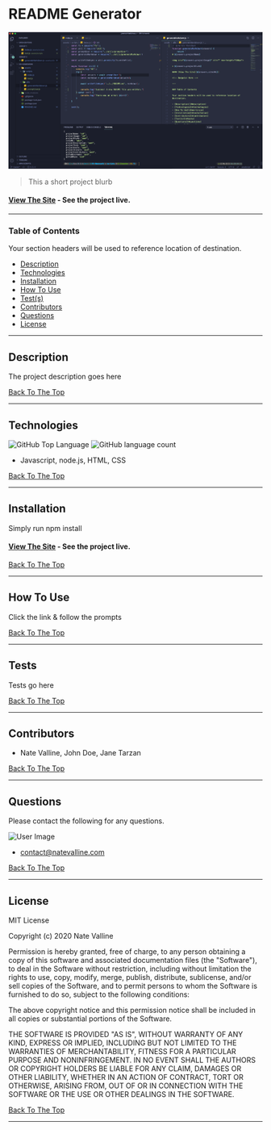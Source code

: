 
# README Generator

<img src="./assets/img/placeholder.png" alt="Project Screenshot" max-height="550px">

> This a short project blurb

#### [View The Site](https://www.google.com) - See the project live.

---

### Table of Contents

Your section headers will be used to reference location of destination.

- [Description](#description)
- [Technologies](#technologies)
- [Installation](#installation)
- [How To Use](#how-to-use)
- [Test(s)](#tests)
- [Contributors](#contributors)
- [Questions](#questions)
- [License](#license)

---

## Description

The project description goes here

[Back To The Top](#project-name)

---

## Technologies

![GitHub Top Language](https://img.shields.io/github/languages/top/nvalline/readme-generator) ![GitHub language count](https://img.shields.io/github/languages/count/nvalline/readme-generator)

- Javascript, node.js, HTML, CSS

[Back To The Top](#project-name)

---

## Installation

Simply run npm install

#### [View The Site](https://www.google.com) - See the project live.

[Back To The Top](#project-name)

---

## How To Use

Click the link & follow the prompts

[Back To The Top](#project-name)

---

## Tests

Tests go here

[Back To The Top](#project-name)

---

## Contributors

- Nate Valline, John Doe, Jane Tarzan

[Back To The Top](#project-name)

---

## Questions

Please contact the following for any questions.

<img src="https://avatars3.githubusercontent.com/u/58278138?v=4" alt="User Image" width="50px">

- contact@natevalline.com

[Back To The Top](#project-name)

---

## License

MIT License

Copyright (c) 2020 Nate Valline

Permission is hereby granted, free of charge, to any person obtaining a copy
of this software and associated documentation files (the "Software"), to deal
in the Software without restriction, including without limitation the rights
to use, copy, modify, merge, publish, distribute, sublicense, and/or sell
copies of the Software, and to permit persons to whom the Software is
furnished to do so, subject to the following conditions:

The above copyright notice and this permission notice shall be included in all
copies or substantial portions of the Software.

THE SOFTWARE IS PROVIDED "AS IS", WITHOUT WARRANTY OF ANY KIND, EXPRESS OR
IMPLIED, INCLUDING BUT NOT LIMITED TO THE WARRANTIES OF MERCHANTABILITY,
FITNESS FOR A PARTICULAR PURPOSE AND NONINFRINGEMENT. IN NO EVENT SHALL THE
AUTHORS OR COPYRIGHT HOLDERS BE LIABLE FOR ANY CLAIM, DAMAGES OR OTHER
LIABILITY, WHETHER IN AN ACTION OF CONTRACT, TORT OR OTHERWISE, ARISING FROM,
OUT OF OR IN CONNECTION WITH THE SOFTWARE OR THE USE OR OTHER DEALINGS IN THE
SOFTWARE.

[Back To The Top](#project-name)

---
    